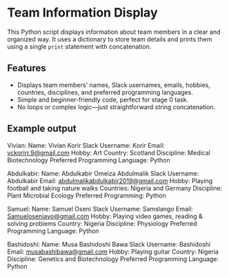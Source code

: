 # Team Information Display

This Python script displays information about team members in a clear and organized way. It uses a dictionary to store team details and prints them using a single `print` statement with concatenation.

## Features
- Displays team members' names, Slack usernames, emails, hobbies, countries, disciplines, and preferred programming languages.
- Simple and beginner-friendly code, perfect for stage 0 task.
- No loops or complex logic—just straightforward string concatenation.

## Example output

Vivian:
Name: Vivian Korir
Slack Username: Korir
Email: vckorirr.9@gmail.com
Hobby: Art
Country: Scotland
Discipline: Medical Biotechnology
Preferred Programming Language: Python

Abdulkabir:
Name: Abdulkabir Omeiza Abdulmalik
Slack Username: Abdulkabir
Email: abdulmalikabdulkabir2019@gmail.com
Hobby: Playing football and taking nature walks
Countries: Nigeria and Germany
Discipline: Plant Microbial Ecology
Preferred Programming: Python

Samuel:
Name: Samuel Oseni
Slack Username: Samslango
Email: Samueloseniayo@gmail.com
Hobby: Playing video games, reading & solving problems
Country: Nigeria
Discipline: Physiology
Preferred Programming Language: Python

Bashidoshi:
Name: Musa Bashidoshi Bawa
Slack Username: Bashidoshi
Email: musabashibawa@gmail.com
Hobby: Playing guitar
Country: Nigeria
Discipline: Genetics and Biotechnology
Preferred Programming Language: Python
